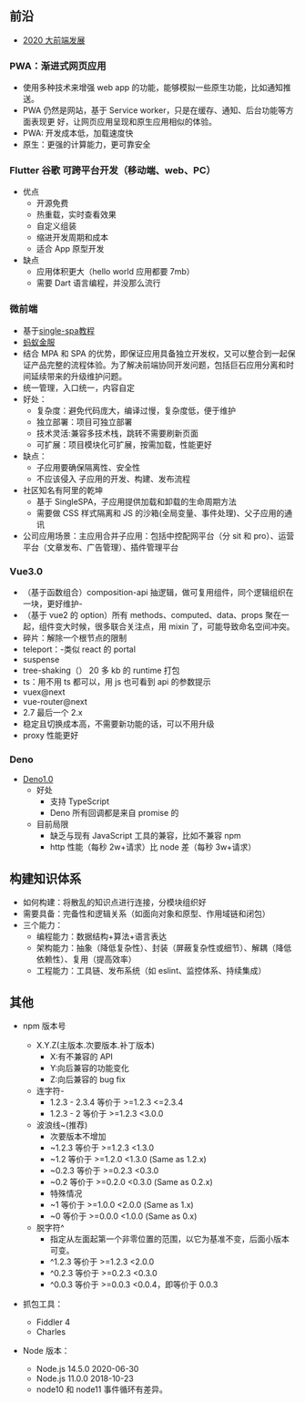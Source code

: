 ## 前沿

- [2020 大前端发展](https://mp.weixin.qq.com/s/b7PlbHZS6EY5kGpALpzMLA)

### PWA：渐进式网页应用

- 使用多种技术来增强 web app 的功能，能够模拟一些原生功能，比如通知推送。
- PWA 仍然是网站，基于 Service worker，只是在缓存、通知、后台功能等方面表现更
  好，让网页应用呈现和原生应用相似的体验。
- PWA: 开发成本低，加载速度快
- 原生：更强的计算能力，更可靠安全

### Flutter 谷歌 可跨平台开发（移动端、web、PC）

- 优点
  - 开源免费
  - 热重载，实时查看效果
  - 自定义组装
  - 缩进开发周期和成本
  - 适合 App 原型开发
- 缺点
  - 应用体积更大（hello world 应用都要 7mb）
  - 需要 Dart 语言编程，并没那么流行

### 微前端

- 基于[single-spa](https://single-spa.js.org/)[教程](https://alili.tech/archive/11052bf4/)
- [蚂蚁金服](https://juejin.im/post/5d2ee768f265da1bd605da09#heading-3)
- 结合 MPA 和 SPA 的优势，即保证应用具备独立开发权，又可以整合到一起保证产品完整的流程体验。为了解决前端协同开发问题，包括巨石应用分离和时间延续带来的升级维护问题。
- 统一管理，入口统一，内容自定
- 好处：
  - 复杂度：避免代码庞大，编译过慢，复杂度低，便于维护
  - 独立部署：项目可独立部署
  - 技术灵活:兼容多技术栈，跳转不需要刷新页面
  - 可扩展：项目模块化可扩展，按需加载，性能更好
- 缺点：
  - 子应用要确保隔离性、安全性
  - 不应该侵入 子应用的开发、构建、发布流程
- 社区知名有阿里的乾坤
  - 基于 SingleSPA，子应用提供加载和卸载的生命周期方法
  - 需要做 CSS 样式隔离和 JS 的沙箱(全局变量、事件处理)、父子应用的通讯
- 公司应用场景：主应用合并子应用：包括中控配网平台（分 sit 和 pro）、运营平台（文章发布、广告管理）、插件管理平台

### Vue3.0

- （基于函数组合）composition-api 抽逻辑，做可复用组件，同个逻辑组织在一块，更好维护-
- （基于 vue2 的 option）所有 methods、computed、data、props 聚在一起，组件变大时候，很多联合关注点，用 mixin 了，可能导致命名空间冲突。
- 碎片：解除一个根节点的限制
- teleport：-类似 react 的 portal
- suspense
- tree-shaking（） 20 多 kb 的 runtime 打包
- ts：用不用 ts 都可以，用 js 也可看到 api 的参数提示
- vuex@next
- vue-router@next
- 2.7 最后一个 2.x
- 稳定且切换成本高，不需要新功能的话，可以不用升级
- proxy 性能更好

### Deno

- [Deno1.0](https://mp.weixin.qq.com/s?__biz=MzUxMzcxMzE5Ng==&mid=2247494712&idx=1&sn=9864ab7a7e86c10a5e503cdf1c447469&chksm=f952597bce25d06da0b23aff36d2db7847903ac34e6cdc8f97a47ad3f71c93f69bdaeaf723bc&mpshare=1&scene=1&srcid=0514iBBWWstWdIV6rACwfnbx&sharer_sharetime=1589460187316&sharer_shareid=f72feefcc9c2c137677aa7f49d02e0f4&key=ccdbd9bf2470f177f1778e8a536c75fa6ff0f4f9b4c018199c7ae9c39d9a59b26df87afc2538e03550e23af2e85e15d5a7a1af90c135f520a33283dd458dc86d40fbd5b642b95e4b53b6b8deca22ff71&ascene=1&uin=MjI1NjQ0MTU1&devicetype=Windows+10&version=62080079&lang=zh_CN&exportkey=AU6tiwanRNaXKDr8T%2F9oryw%3D&pass_ticket=jc2jFsb7uCiKjVYhP4G1wr338fKnSOS%2FPJb3BVzXbVQ%3D)
  - 好处
    - 支持 TypeScript
    - Deno 所有回调都是来自 promise 的
  - 目前局限
    - 缺乏与现有 JavaScript 工具的兼容，比如不兼容 npm
    - http 性能（每秒 2w+请求）比 node 差（每秒 3w+请求）

## 构建知识体系

- 如何构建：将散乱的知识点进行连接，分模块组织好
- 需要具备：完备性和逻辑关系（如面向对象和原型、作用域链和闭包）
- 三个能力：
  - 编程能力：数据结构+算法+语言表达
  - 架构能力：抽象（降低复杂性）、封装（屏蔽复杂性或细节）、解耦（降低依赖性）、复用（提高效率）
  - 工程能力：工具链、发布系统（如 eslint、监控体系、持续集成）

## 其他

- npm 版本号

  - X.Y.Z(主版本.次要版本.补丁版本)
    - X:有不兼容的 API
    - Y:向后兼容的功能变化
    - Z:向后兼容的 bug fix
  - 连字符-
    - 1.2.3 - 2.3.4 等价于 >=1.2.3 <=2.3.4
    - 1.2.3 - 2 等价于 >=1.2.3 <3.0.0
  - 波浪线~(推荐)
    - 次要版本不增加
    - ~1.2.3 等价于 >=1.2.3 <1.3.0
    - ~1.2 等价于 >=1.2.0 <1.3.0 (Same as 1.2.x)
    - ~0.2.3 等价于 >=0.2.3 <0.3.0
    - ~0.2 等价于 >=0.2.0 <0.3.0 (Same as 0.2.x)
    - 特殊情况
    - ~1 等价于 >=1.0.0 <2.0.0 (Same as 1.x)
    - ~0 等价于 >=0.0.0 <1.0.0 (Same as 0.x)
  - 脱字符^
    - 指定从左面起第一个非零位置的范围，以它为基准不变，后面小版本可变。
    - ^1.2.3 等价于 >=1.2.3 <2.0.0
    - ^0.2.3 等价于 >=0.2.3 <0.3.0
    - ^0.0.3 等价于 >=0.0.3 <0.0.4，即等价于 0.0.3

- 抓包工具：

  - Fiddler 4
  - Charles

- Node 版本：
  - Node.js 14.5.0 2020-06-30
  - Node.js 11.0.0 2018-10-23
  - node10 和 node11 事件循环有差异。
